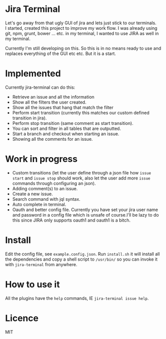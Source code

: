 # Jira Terminal
Let's go away from that ugly GUI of jira and lets just stick to our terminals.  
I started, created this project to improve my work flow. I was already using git, npm, grunt, bower ... etc. in my terminal, I wanted to use JIRA as well in my terminal.

Currently I'm still developing on this. So this is in no means ready to use and replaces everything of the GUI etc etc. But it is a start.

# Implemented
Currently jira-terminal can do this:
 * Retrieve an issue and all the information
 * Show all the filters the user created.
 * Show all the issues that hang that match the filter
 * Perform start transition (currently this matches our custom defined transition in jira).
 * Perform stop transition (same comment as start transition).
 * You can sort and filter in all tables that are outputted.
 * Start a branch and checkout when starting an issue.
 * Showing all the comments for an issue.

# Work in progress
 * Custom transitions (let the user define through a json file how `issue start` and `issue stop` should work, also let the user add more `issue` commands through configuring an json).
 * Adding comment(s) to an issue.
 * Create a new issue.
 * Search command with jql syntax.
 * Auto complete in terminal.
 * Oauth and better config file. Currently you have set your jira user name and password in a config file which is unsafe of course.I'll be lazy to do this since JIRA only supports oauth1 and oauth1 is a bitch.

# Install
Edit the config file, see `example.config.json`.
Run `install.sh` it will install all the dependencies and copy a shell script to `/usr/bin/` so you can invoke it with `jira-terminal` from anywhere.

# How to use it
All the plugins have the `help` commands, IE `jira-terminal issue help`. 

# Licence 
MIT
